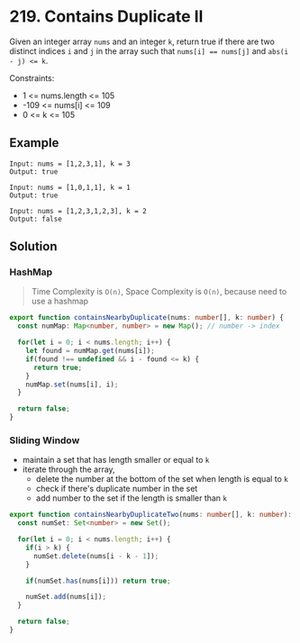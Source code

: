 # 219. Contains Duplicate II

Given an integer array `nums` and an integer `k`, 
return true if there are two distinct indices `i` and `j` in the array such that 
`nums[i] == nums[j]` and `abs(i - j) <= k`.

Constraints:
* 1 <= nums.length <= 105
* -109 <= nums[i] <= 109
* 0 <= k <= 105

## Example

```
Input: nums = [1,2,3,1], k = 3
Output: true
```

```
Input: nums = [1,0,1,1], k = 1
Output: true
```

```
Input: nums = [1,2,3,1,2,3], k = 2
Output: false
```

## Solution 

### HashMap

> Time Complexity is `O(n)`, Space Complexity is `O(n)`, because need to use a hashmap

```ts
export function containsNearbyDuplicate(nums: number[], k: number) {
  const numMap: Map<number, number> = new Map(); // number -> index

  for(let i = 0; i < nums.length; i++) {
    let found = numMap.get(nums[i]);
    if(found !== undefined && i - found <= k) {
      return true;
    }
    numMap.set(nums[i], i);
  }

  return false;
}
```

### Sliding Window

* maintain a set that has length smaller or equal to `k`
* iterate through the array,
  * delete the number at the bottom of the set when length is equal to `k` 
  * check if there's duplicate number in the set
  * add number to the set if the length is smaller than `k`

```ts
export function containsNearbyDuplicateTwo(nums: number[], k: number): boolean {
  const numSet: Set<number> = new Set();

  for(let i = 0; i < nums.length; i++) {
    if(i > k) {
      numSet.delete(nums[i - k - 1]);
    }

    if(numSet.has(nums[i])) return true;

    numSet.add(nums[i]);
  }

  return false;
}
```


